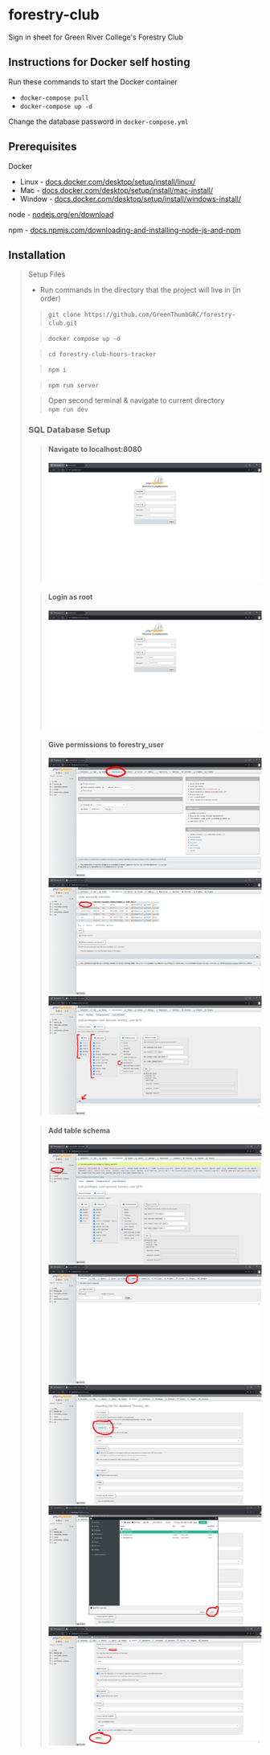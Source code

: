 # forestry-club
Sign in sheet for Green River College's Forestry Club

## Instructions for Docker self hosting
Run these commands to start the Docker container
- `docker-compose pull`
- `docker-compose up -d`

Change the database password in `docker-compose.yml`

## Prerequisites
Docker
- Linux - [docs.docker.com/desktop/setup/install/linux/](docs.docker.com/desktop/setup/install/linux/)
- Mac - [docs.docker.com/desktop/setup/install/mac-install/](docs.docker.com/desktop/setup/install/mac-install/)
- Window - [docs.docker.com/desktop/setup/install/windows-install/](docs.docker.com/desktop/setup/install/window-install/)

node - [nodejs.org/en/download](nodejs.org/en/download)

npm - [docs.npmjs.com/downloading-and-installing-node-js-and-npm](docs.npmjs.com/downloading-and-installing-nodejs-and-npm)

## Installation
> Setup Files
> - Run commands in the directory that the project will live in (in order)
>> `git clone https://github.com/GreenThumbGRC/forestry-club.git`
> 
>> `docker compose up -d`
> 
>> `cd forestry-club-hours-tracker`
> 
>> `npm i`
> 
>> `npm run server`
> 
>> Open second terminal & navigate to current directory\
>> `npm run dev`
> 
>  ### SQL Database Setup
>> #### Navigate to localhost:8080
>> ![Navigate to phpMyAdmin](img/Nav_To_PHPMyAdmin.png)
> 
>> #### Login as root
>> ![Log in as Root](img/Log_In_As_Root.png)
> 
>> #### Give permissions to forestry_user
>> ![Navigate to sser settings](img/Navigate_To_User_Settings.png)\
>> ![Navigate to forestry_user](img/Navigate_To_Forestry_User.png)\
>> ![Set privileges](img/Set_Privileges.png)
> 
>> #### Add table schema
>> ![Navigate to forestry database](img/Navigate_To_Forestry_DB.png)\
>> ![Navigate to import](img/Navigate_To_Import.png)\
>> ![Choose file](img/Choose_File.png)\
>> ![Find file](img/Find_File.png)\
>> ![Import](img/Import_Schema.png)
